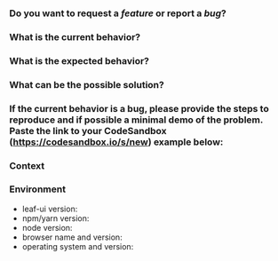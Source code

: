 <!--- Provide a general summary of the issue in the Title above -->
### **Do you want to request a *feature* or report a *bug*?**

### **What is the current behavior?**
<!--- If describing a bug, tell us what happens instead of the expected behavior -->
<!--- If suggesting a change/improvement, explain the difference from current behavior -->

### **What is the expected behavior?**
<!--- If you're describing a bug, tell us what should happen -->
<!--- If you're suggesting a change/improvement, tell us how it should work -->

### **What can be the possible solution?**
<!--- Not obligatory, but suggest a fix/reason for the bug, -->
<!--- or ideas how to implement the addition or change -->

### **If the current behavior is a bug, please provide the steps to reproduce and if possible a minimal demo of the problem. Paste the link to your CodeSandbox (https://codesandbox.io/s/new) example below:**
<!--- Provide a link to a live example, or an unambiguous set of steps to -->
<!--- reproduce this bug. Include code to reproduce, if relevant -->


### **Context**
<!--- How has this issue affected you? What are you trying to accomplish? -->
<!--- Providing context helps us come up with a solution that is most useful in the real world -->

### **Environment**
<!--- Include as many relevant details about the environment you experienced the bug in -->
* leaf-ui version:
* npm/yarn version: 
* node version: 
* browser name and version:
* operating system and version:
